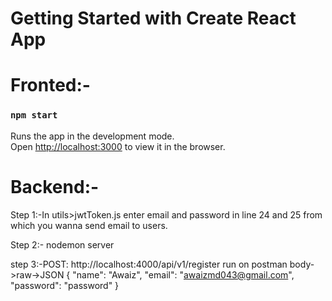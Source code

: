 # Getting Started with Create React App

# Fronted:-

### `npm start`

Runs the app in the development mode.\
Open [http://localhost:3000](http://localhost:3000) to view it in the browser.



# Backend:-
 
Step 1:-In utils>jwtToken.js enter email and password in line 24 and 25 from which you wanna send email to users.

Step 2:- nodemon server

step 3:-POST: http://localhost:4000/api/v1/register  run on postman
body->raw->JSON
{
    "name": "Awaiz",
    "email": "awaizmd043@gmail.com",
    "password": "password"
}

